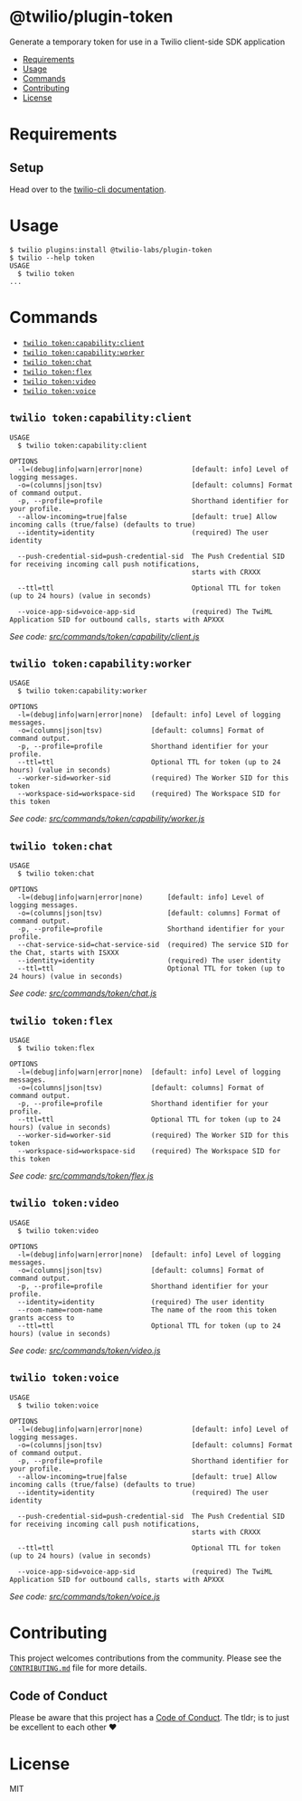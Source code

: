 @twilio/plugin-token
========================

Generate a temporary token for use in a Twilio client-side SDK application

<!-- toc -->
* [Requirements](#requirements)
* [Usage](#usage)
* [Commands](#commands)
* [ Contributing](#contributing)
* [License](#license)
<!-- tocstop -->
# Requirements

## Setup

Head over to the [twilio-cli documentation](https://www.twilio.com/docs/twilio-cli/quickstart).

# Usage

```sh-session
$ twilio plugins:install @twilio-labs/plugin-token
$ twilio --help token
USAGE
  $ twilio token
...
```
# Commands
<!-- commands -->
* [`twilio token:capability:client`](#twilio-tokencapabilityclient)
* [`twilio token:capability:worker`](#twilio-tokencapabilityworker)
* [`twilio token:chat`](#twilio-tokenchat)
* [`twilio token:flex`](#twilio-tokenflex)
* [`twilio token:video`](#twilio-tokenvideo)
* [`twilio token:voice`](#twilio-tokenvoice)

## `twilio token:capability:client`

```
USAGE
  $ twilio token:capability:client

OPTIONS
  -l=(debug|info|warn|error|none)            [default: info] Level of logging messages.
  -o=(columns|json|tsv)                      [default: columns] Format of command output.
  -p, --profile=profile                      Shorthand identifier for your profile.
  --allow-incoming=true|false                [default: true] Allow incoming calls (true/false) (defaults to true)
  --identity=identity                        (required) The user identity

  --push-credential-sid=push-credential-sid  The Push Credential SID for receiving incoming call push notifications,
                                             starts with CRXXX

  --ttl=ttl                                  Optional TTL for token (up to 24 hours) (value in seconds)

  --voice-app-sid=voice-app-sid              (required) The TwiML Application SID for outbound calls, starts with APXXX
```

_See code: [src/commands/token/capability/client.js](https://github.com/twilio-labs/plugin-token/blob/v3.1.1/src/commands/token/capability/client.js)_

## `twilio token:capability:worker`

```
USAGE
  $ twilio token:capability:worker

OPTIONS
  -l=(debug|info|warn|error|none)  [default: info] Level of logging messages.
  -o=(columns|json|tsv)            [default: columns] Format of command output.
  -p, --profile=profile            Shorthand identifier for your profile.
  --ttl=ttl                        Optional TTL for token (up to 24 hours) (value in seconds)
  --worker-sid=worker-sid          (required) The Worker SID for this token
  --workspace-sid=workspace-sid    (required) The Workspace SID for this token
```

_See code: [src/commands/token/capability/worker.js](https://github.com/twilio-labs/plugin-token/blob/v3.1.1/src/commands/token/capability/worker.js)_

## `twilio token:chat`

```
USAGE
  $ twilio token:chat

OPTIONS
  -l=(debug|info|warn|error|none)      [default: info] Level of logging messages.
  -o=(columns|json|tsv)                [default: columns] Format of command output.
  -p, --profile=profile                Shorthand identifier for your profile.
  --chat-service-sid=chat-service-sid  (required) The service SID for the Chat, starts with ISXXX
  --identity=identity                  (required) The user identity
  --ttl=ttl                            Optional TTL for token (up to 24 hours) (value in seconds)
```

_See code: [src/commands/token/chat.js](https://github.com/twilio-labs/plugin-token/blob/v3.1.1/src/commands/token/chat.js)_

## `twilio token:flex`

```
USAGE
  $ twilio token:flex

OPTIONS
  -l=(debug|info|warn|error|none)  [default: info] Level of logging messages.
  -o=(columns|json|tsv)            [default: columns] Format of command output.
  -p, --profile=profile            Shorthand identifier for your profile.
  --ttl=ttl                        Optional TTL for token (up to 24 hours) (value in seconds)
  --worker-sid=worker-sid          (required) The Worker SID for this token
  --workspace-sid=workspace-sid    (required) The Workspace SID for this token
```

_See code: [src/commands/token/flex.js](https://github.com/twilio-labs/plugin-token/blob/v3.1.1/src/commands/token/flex.js)_

## `twilio token:video`

```
USAGE
  $ twilio token:video

OPTIONS
  -l=(debug|info|warn|error|none)  [default: info] Level of logging messages.
  -o=(columns|json|tsv)            [default: columns] Format of command output.
  -p, --profile=profile            Shorthand identifier for your profile.
  --identity=identity              (required) The user identity
  --room-name=room-name            The name of the room this token grants access to
  --ttl=ttl                        Optional TTL for token (up to 24 hours) (value in seconds)
```

_See code: [src/commands/token/video.js](https://github.com/twilio-labs/plugin-token/blob/v3.1.1/src/commands/token/video.js)_

## `twilio token:voice`

```
USAGE
  $ twilio token:voice

OPTIONS
  -l=(debug|info|warn|error|none)            [default: info] Level of logging messages.
  -o=(columns|json|tsv)                      [default: columns] Format of command output.
  -p, --profile=profile                      Shorthand identifier for your profile.
  --allow-incoming=true|false                [default: true] Allow incoming calls (true/false) (defaults to true)
  --identity=identity                        (required) The user identity

  --push-credential-sid=push-credential-sid  The Push Credential SID for receiving incoming call push notifications,
                                             starts with CRXXX

  --ttl=ttl                                  Optional TTL for token (up to 24 hours) (value in seconds)

  --voice-app-sid=voice-app-sid              (required) The TwiML Application SID for outbound calls, starts with APXXX
```

_See code: [src/commands/token/voice.js](https://github.com/twilio-labs/plugin-token/blob/v3.1.1/src/commands/token/voice.js)_
<!-- commandsstop -->
#  Contributing

This project welcomes contributions from the community. Please see the [`CONTRIBUTING.md`](CONTRIBUTING.md) file for more details.

## Code of Conduct

Please be aware that this project has a [Code of Conduct](https://github.com/twilio-labs/.github/blob/master/CODE_OF_CONDUCT.md). The tldr; is to just be excellent to each other ❤️

# License

MIT
